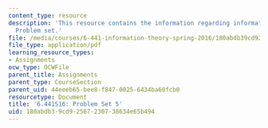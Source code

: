 ```yaml
---
content_type: resource
description: 'This resource contains the information regarding information theory:
  Problem set.'
file: /media/courses/6-441-information-theory-spring-2016/180abdb39cd92567230738634e65b494_MIT6_441S16_problem_set5.pdf
file_type: application/pdf
learning_resource_types:
- Assignments
ocw_type: OCWFile
parent_title: Assignments
parent_type: CourseSection
parent_uid: 44eeeb65-bee8-f847-0025-6434ba60fcb0
resourcetype: Document
title: '6.441S16: Problem Set 5'
uid: 180abdb3-9cd9-2567-2307-38634e65b494
---
```

